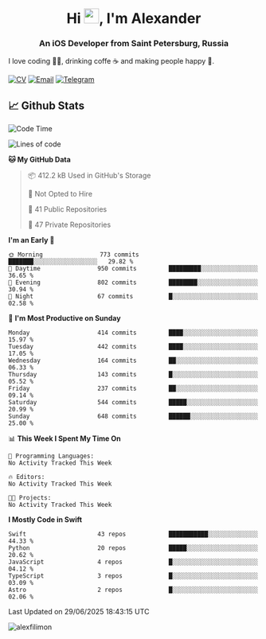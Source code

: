 <h1 align="center">Hi <img src="https://raw.githubusercontent.com/MartinHeinz/MartinHeinz/master/wave.gif" width="30px">, I'm Alexander</h1>
<h3 align="center">An iOS Developer from Saint Petersburg, Russia</h3>

I love coding 👨‍💻, drinking coffe ☕️ and making people happy 🎊.

[![CV](https://img.shields.io/badge/CV-Александр%20Филимонов-14b420)](./resources/CV_Aleksandr_Filimonov_iOS_November_2023.pdf)
[![Email](https://img.shields.io/badge/Email-as.filimonov@mail.ru-f39f37)](mailto:as.filimonov@mail.ru)
[![Telegram](https://img.shields.io/badge/Telegram-alexfilimon-1686b1)](https://t.me/alexfilimon)

## 📈 Github Stats

<!--START_SECTION:waka-->
![Code Time](http://img.shields.io/badge/Code%20Time-0%20secs-blue)

![Lines of code](https://img.shields.io/badge/From%20Hello%20World%20I%27ve%20Written-1.6%20million%20lines%20of%20code-blue)

**🐱 My GitHub Data** 

> 📦 412.2 kB Used in GitHub's Storage 
 > 
> 🚫 Not Opted to Hire
 > 
> 📜 41 Public Repositories 
 > 
> 🔑 47 Private Repositories 
 > 
**I'm an Early 🐤** 

```text
🌞 Morning                773 commits         ███████░░░░░░░░░░░░░░░░░░   29.82 % 
🌆 Daytime                950 commits         █████████░░░░░░░░░░░░░░░░   36.65 % 
🌃 Evening                802 commits         ████████░░░░░░░░░░░░░░░░░   30.94 % 
🌙 Night                  67 commits          █░░░░░░░░░░░░░░░░░░░░░░░░   02.58 % 
```
📅 **I'm Most Productive on Sunday** 

```text
Monday                   414 commits         ████░░░░░░░░░░░░░░░░░░░░░   15.97 % 
Tuesday                  442 commits         ████░░░░░░░░░░░░░░░░░░░░░   17.05 % 
Wednesday                164 commits         ██░░░░░░░░░░░░░░░░░░░░░░░   06.33 % 
Thursday                 143 commits         █░░░░░░░░░░░░░░░░░░░░░░░░   05.52 % 
Friday                   237 commits         ██░░░░░░░░░░░░░░░░░░░░░░░   09.14 % 
Saturday                 544 commits         █████░░░░░░░░░░░░░░░░░░░░   20.99 % 
Sunday                   648 commits         ██████░░░░░░░░░░░░░░░░░░░   25.00 % 
```


📊 **This Week I Spent My Time On** 

```text
💬 Programming Languages: 
No Activity Tracked This Week

🔥 Editors: 
No Activity Tracked This Week

🐱‍💻 Projects: 
No Activity Tracked This Week
```

**I Mostly Code in Swift** 

```text
Swift                    43 repos            ███████████░░░░░░░░░░░░░░   44.33 % 
Python                   20 repos            █████░░░░░░░░░░░░░░░░░░░░   20.62 % 
JavaScript               4 repos             █░░░░░░░░░░░░░░░░░░░░░░░░   04.12 % 
TypeScript               3 repos             █░░░░░░░░░░░░░░░░░░░░░░░░   03.09 % 
Astro                    2 repos             █░░░░░░░░░░░░░░░░░░░░░░░░   02.06 % 
```




 Last Updated on 29/06/2025 18:43:15 UTC
<!--END_SECTION:waka-->

<img align="center" src="https://github-readme-stats.vercel.app/api?username=alexfilimon&show_icons=true" alt="alexfilimon" />
